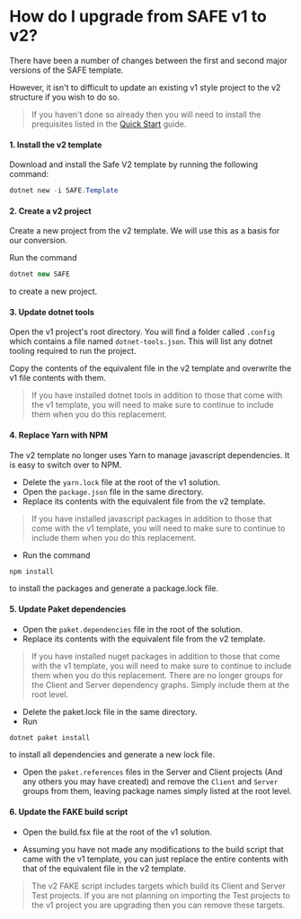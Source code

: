 # How do I upgrade from SAFE v1 to v2?

There have been a number of changes between the first and second major versions of the SAFE template.

However, it isn't to difficult to update an existing v1 style project to the v2 structure if you wish to do so.

> If you haven't done so already then you will need to install the prequisites listed in the [Quick Start](http://localhost:8000/quickstart/) guide.

#### 1. Install the v2 template

Download and install the Safe V2 template by running the following command:

```powershell
dotnet new -i SAFE.Template
```

#### 2. Create a v2 project

Create a new project from the v2 template. We will use this as a basis for our conversion.

Run the command
```fsharp
dotnet new SAFE
```
to create a new project.

#### 3. Update dotnet tools

Open the v1 project's root directory. You will find a folder called `.config` which contains a file named `dotnet-tools.json`. This will list any dotnet tooling required to run the project.

Copy the contents of the equivalent file in the v2 template and overwrite the v1 file contents with them.

> If you have installed dotnet tools in addition to those that come with the v1 template, you will need to make sure to continue to include them when you do this replacement.

#### 4. Replace Yarn with NPM

The v2 template no longer uses Yarn to manage javascript dependencies. It is easy to switch over to NPM. 

- Delete the `yarn.lock` file at the root of the v1 solution.
- Open the `package.json` file in the same directory.
- Replace its contents with the equivalent file from the v2 template.

> If you have installed javascript packages in addition to those that come with the v1 template, you will need to make sure to continue to include them when you do this replacement.

- Run the command
```powershell
npm install
```
to install the packages and generate a package.lock file.

#### 5. Update Paket dependencies

- Open the `paket.dependencies` file in the root of the solution.
- Replace its contents with the equivalent file from the v2 template.

> If you have installed nuget packages in addition to those that come with the v1 template, you will need to make sure to continue to include them when you do this replacement. There are no longer groups for the Client and Server dependency graphs. Simply include them at the root level.

- Delete the paket.lock file in the same directory.
- Run 
```fsharp
dotnet paket install
```
to install all dependencies and generate a new lock file.

- Open the `paket.references` files in the Server and Client projects (And any others you may have created) and remove the `Client` and `Server` groups from them, leaving package names simply listed at the root level.

#### 6. Update the FAKE build script

- Open the build.fsx file at the root of the v1 solution.

- Assuming you have not made any modifications to the build script that came with the v1 template, you can just replace the entire contents with that of the equivalent file in the v2 template.

> The v2 FAKE script includes targets which build its Client and Server Test projects. If you are not planning on importing the Test projects to the v1 project you are upgrading then you can remove these targets.

